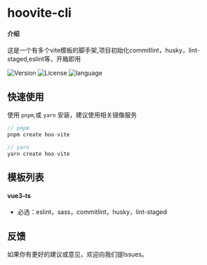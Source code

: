 # hoovite-cli

#### 介绍
这是一个有多个vite模板的脚手架,项目初始化commitlint，husky，lint-staged,eslint等，开箱即用<br />

<img src="https://img.shields.io/badge/npm-v6.14.15-blue.svg" alt="Version">
<img src="https://img.shields.io/badge/license-MIT-brightgreen.svg" alt="License">
<img src="https://img.shields.io/badge/language-vue3-lightgrey.svg" alt="language">

## 快速使用

使用 `pnpm`,或 `yarn` 安装，建议使用相关镜像服务

```js
// pnpm
pnpm create hoo-vite

// yarn
yarn create hoo-vite
```

## 模板列表

#### vue3-ts
- 必选：eslint，sass，commitlint，husky，lint-staged

## 反馈

如果你有更好的建议或意见，欢迎向我们提Issues。